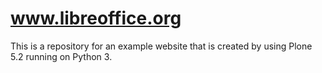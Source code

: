 # www.libreoffice.org

This is a repository for an example website that is created by using Plone 5.2 running on Python 3.